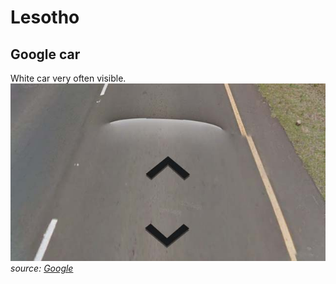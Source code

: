 # Lesotho

## Google car

White car very often visible.  
![Lesotho - Google car](src/ls001.jpg)
*source: [Google](https://earth.google.com/web)*
